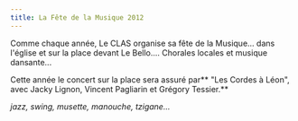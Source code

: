 ```yaml
---
title: La Fête de la Musique 2012
---
```


Comme chaque année, Le CLAS organise sa fête de la Musique... dans l'église et sur la place devant Le Bello.... Chorales locales et musique dansante...

Cette année le concert sur la place sera assuré par** "Les Cordes à Léon", avec Jacky Lignon, Vincent Pagliarin et Grégory Tessier.**

*jazz, swing, musette, manouche, tzigane...*
